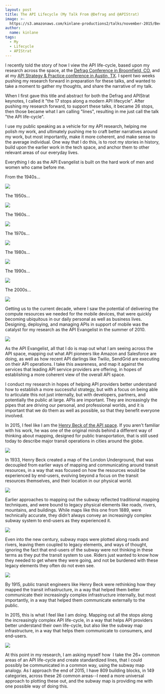 ```yaml
---
layout: post
title: The API Lifecycle (My Talk From @Defrag and @APIStrat)
image: >-
  https://s3.amazonaws.com/kinlane-productions2/talks/november-2015/Beck_Map_1933.jpg
author:
  name: kinlane
tags:
  - My
  - Lifecycle
  - APIStrat
---
```

I recently told the story of how I view the API life-cycle, based upon my research across the space, at the [Defrag Conference in Broomfield, CO](http://defragcon.com/), and at my [API Strategy & Practice conference in Austin, TX](http://austin2015.apistrat.com/). I spent two weeks pushing my research forward in preparation for these talks, and wanted to take a moment to gather my thoughts, and share the narrative of my talk.

When I first gave this title and abstract for both the Defrag and APIStrat keynotes, I called it "the 17 stops along a modern API lifecycle". After pushing my research forward, to support these talks, it became 26 stops, then those became what I am calling "lines", resulting in me just call the talk "the API life-cycle".

I use my public speaking as a vehicle for my API research, helping me polish my work, and ultimately pushing me to craft better narratives around my work, but most importantly, make it more coherent, and make sense to the average individual. One way that I do this, is to root my stories in history, build upon the earlier work in the tech space, and anchor them to other relevant areas of our everyday lives.

Everything I do as the API Evangelist is built on the hard work of men and women who came before me.

From the 1940s...

![](https://s3.amazonaws.com/kinlane-productions2/talks/november-2015/compute-1940s.jpg)

The 1950s...

![](https://s3.amazonaws.com/kinlane-productions2/talks/november-2015/compute-1950s.jpg)

The 1960s...

![](https://s3.amazonaws.com/kinlane-productions2/talks/november-2015/compute-1960s.jpg)

The 1970s...

![](https://s3.amazonaws.com/kinlane-productions2/talks/november-2015/compute-1970s.jpg)

The 1980s...

![](https://s3.amazonaws.com/kinlane-productions2/talks/november-2015/compute-1980s.jpg)

The 1990s...

![](https://s3.amazonaws.com/kinlane-productions2/talks/november-2015/compute-1990s.png)

The 2000s...

![](https://s3.amazonaws.com/kinlane-productions2/talks/november-2015/compute-2000s.jpeg)

Getting us to the current decade, where I saw the potential of delivering the compute resources we needed for the mobile devices, that were quickly becoming ubiquitous in our daily personal as well as business lives. Designing, deploying, and managing APIs in support of mobile was the catalyst for my research as the API Evangelist in the summer of 2010.

![](https://s3.amazonaws.com/kinlane-productions2/talks/november-2015/compute-2010s.png)

As the API Evangelist, all that I do is map out what I am seeing across the API space, mapping out what API pioneers like Amazon and Salesforce are doing, as well as how recent API darlings like Twilio, SendGrid are executing on their API operations. I take this awareness, and map it against the services that leading API service providers are offering, in hopes of establishing a more coherent view of the overall API space. 

I conduct my research in hopes of helping API providers better understand how to establish a more successful strategy, but with a focus on being able to articulate this not just internally, but with developers, partners, and potentially the public at large. APIs are important. They are increasingly the pipes that are driving our personal, and professional worlds, and it is important that we do them as well as possible, so that they benefit everyone involved.

In 2015, I feel like I am the [Henry Beck of the API space](https://en.wikipedia.org/wiki/Harry_Beck). If you aren't familiar with his work, he was one of the original minds behind a different way of thinking about mapping, designed for public transportation, that is still used today to describe major transit operations in cities around the globe.

![](https://s3.amazonaws.com/kinlane-productions2/talks/november-2015/henry-beck.jpg)

In 1933, Henry Beck created a map of the London Underground, that was decoupled from earlier ways of mapping and communicating around transit resources, in a way that was focused on how the resources would be experienced by end-users, evolving beyond a focus on the transit resources themselves, and their location in our physical world.

[![](https://s3.amazonaws.com/kinlane-productions2/talks/november-2015/Beck_Map_1933.jpg)](http://homepage.ntlworld.com/clivebillson/tube/tube.html)

Earlier approaches to mapping out the subway reflected traditional mapping techniques, and were bound to legacy physical elements like roads, rivers, mountains, and buildings. While maps like this one from 1889, were technically accurate, they didn't always convey an increasingly complex subway system to end-users as they experienced it.

![](https://s3.amazonaws.com/kinlane-productions2/talks/november-2015/1889small.jpg)

Even into the new century, subway maps were plotted along roads and rivers, leaving them coupled to legacy elements, and ways of thought,  ignoring the fact that end-users of the subway were not thinking in these terms as they put the transit system to use. Riders just wanted to know how they needed to get where they were going, and not be burdened with these legacy elements they often do not even see.

![](https://s3.amazonaws.com/kinlane-productions2/talks/november-2015/1902small.jpg)

By 1915, public transit engineers like Henry Beck were rethinking how they mapped the transit infrastructure, in a way that helped them better communicate their increasingly complex infrastructure internally, but most importantly, in a way that helped them communicate externally to the public.

In 2015, this is what I feel like I am doing. Mapping out all the stops along the increasingly complex API life-cycle, in a way that helps API providers better understand their own life-cycle, but also like the subway map infrastructure, in a way that helps them communicate to consumers, and end-users.

![](https://s3.amazonaws.com/kinlane-productions2/talks/november-2015/api-lifecycle-tag-cloud.png)

At this point in my research, I am asking myself how  I take the 26+ common areas of an API life-cycle and create standardized lines, that I could possibly be communicated in a common way, using the subway map analogy. As I approach the end of 2015, I have 809 building blocks, in 149 categories, across these 26 common areas--I need a more universal approach to plotting these out, and the subway map is providing me with one possible way of doing this.